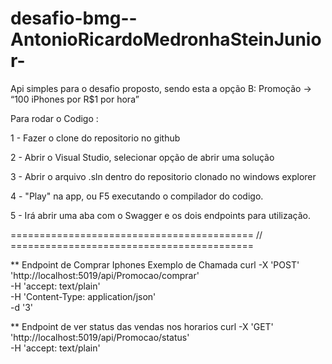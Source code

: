 # desafio-bmg--AntonioRicardoMedronhaSteinJunior-

Api simples para o desafio proposto, sendo esta a opção B: Promoção → “100 iPhones por R$1 por hora”


Para rodar o Codigo :

1 - Fazer o clone do repositorio no github

2 - Abrir o Visual Studio, selecionar opção de abrir uma solução

3 - Abrir o arquivo .sln dentro do repositorio clonado no windows explorer

4 - "Play" na app, ou F5 executando o compilador do codigo. 

5 - Irá abrir uma aba com o Swagger e os dois endpoints para utilização. 

========================================== // ==========================================

** Endpoint de Comprar Iphones Exemplo de Chamada
    curl -X 'POST' \
      'http://localhost:5019/api/Promocao/comprar' \
      -H 'accept: text/plain' \
      -H 'Content-Type: application/json' \
      -d '3'
      
** Endpoint de ver status das vendas nos horarios
    curl -X 'GET' \
      'http://localhost:5019/api/Promocao/status' \
      -H 'accept: text/plain'
